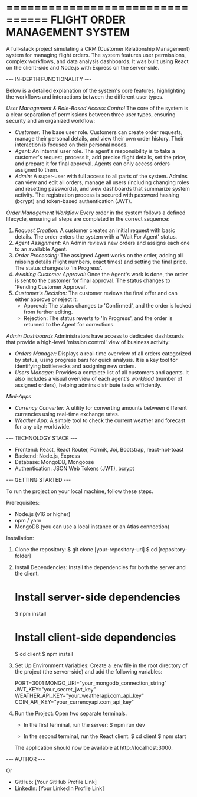================================
FLIGHT ORDER MANAGEMENT SYSTEM
================================

A full-stack project simulating a CRM (Customer Relationship Management) system for managing flight orders. The system features user permissions, complex workflows, and data analysis dashboards. It was built using React on the client-side and Node.js with Express on the server-side.

--- IN-DEPTH FUNCTIONALITY ---

Below is a detailed explanation of the system's core features, highlighting the workflows and interactions between the different user types.

_User Management & Role-Based Access Control_
The core of the system is a clear separation of permissions between three user types, ensuring security and an organized workflow:

- _Customer:_ The base user role. Customers can create order requests, manage their personal details, and view their own order history. Their interaction is focused on their personal needs.
- _Agent:_ An internal user role. The agent's responsibility is to take a customer's request, process it, add precise flight details, set the price, and prepare it for final approval. Agents can only access orders assigned to them.
- _Admin:_ A super-user with full access to all parts of the system. Admins can view and edit all orders, manage all users (including changing roles and resetting passwords), and view dashboards that summarize system activity.
  The registration process is secured with password hashing (bcrypt) and token-based authentication (JWT).

_Order Management Workflow_
Every order in the system follows a defined lifecycle, ensuring all steps are completed in the correct sequence:

1. _Request Creation:_ A customer creates an initial request with basic details. The order enters the system with a 'Wait For Agent' status.
2. _Agent Assignment:_ An Admin reviews new orders and assigns each one to an available Agent.
3. _Order Processing:_ The assigned Agent works on the order, adding all missing details (flight numbers, exact times) and setting the final price. The status changes to 'In Progress'.
4. _Awaiting Customer Approval:_ Once the Agent's work is done, the order is sent to the customer for final approval. The status changes to 'Pending Customer Approval'.
5. _Customer's Decision:_ The customer reviews the final offer and can either approve or reject it.
   - Approval: The status changes to 'Confirmed', and the order is locked from further editing.
   - Rejection: The status reverts to 'In Progress', and the order is returned to the Agent for corrections.

_Admin Dashboards_
Administrators have access to dedicated dashboards that provide a high-level 'mission control' view of business activity:

- _Orders Manager:_ Displays a real-time overview of all orders categorized by status, using progress bars for quick analysis. It is a key tool for identifying bottlenecks and assigning new orders.
- _Users Manager:_ Provides a complete list of all customers and agents. It also includes a visual overview of each agent's _workload_ (number of assigned orders), helping admins distribute tasks efficiently.

_Mini-Apps_

- _Currency Converter:_ A utility for converting amounts between different currencies using real-time exchange rates.
- _Weather App:_ A simple tool to check the current weather and forecast for any city worldwide.

--- TECHNOLOGY STACK ---

- Frontend: React, React Router, Formik, Joi, Bootstrap, react-hot-toast
- Backend: Node.js, Express
- Database: MongoDB, Mongoose
- Authentication: JSON Web Tokens (JWT), bcrypt

--- GETTING STARTED ---

To run the project on your local machine, follow these steps.

Prerequisites:

- Node.js (v16 or higher)
- npm / yarn
- MongoDB (you can use a local instance or an Atlas connection)

Installation:

1. Clone the repository:
   $ git clone [your-repository-url]
   $ cd [repository-folder]

2. Install Dependencies:
   Install the dependencies for both the server and the client.

   # Install server-side dependencies

   $ npm install

   # Install client-side dependencies

   $ cd client
   $ npm install

3. Set Up Environment Variables:
   Create a .env file in the root directory of the project (the server-side) and add the following variables:

   PORT=3001
   MONGO_URI="your_mongodb_connection_string"
   JWT_KEY="your_secret_jwt_key"
   WEATHER_API_KEY="your_weatherapi.com_api_key"
   COIN_API_KEY="your_currencyapi.com_api_key"

4. Run the Project:
   Open two separate terminals.

   - In the first terminal, run the server:
     $ npm run dev

   - In the second terminal, run the React client:
     $ cd client
     $ npm start

   The application should now be available at http://localhost:3000.

--- AUTHOR ---

Or

- GitHub: [Your GitHub Profile Link]
- LinkedIn: [Your LinkedIn Profile Link]

